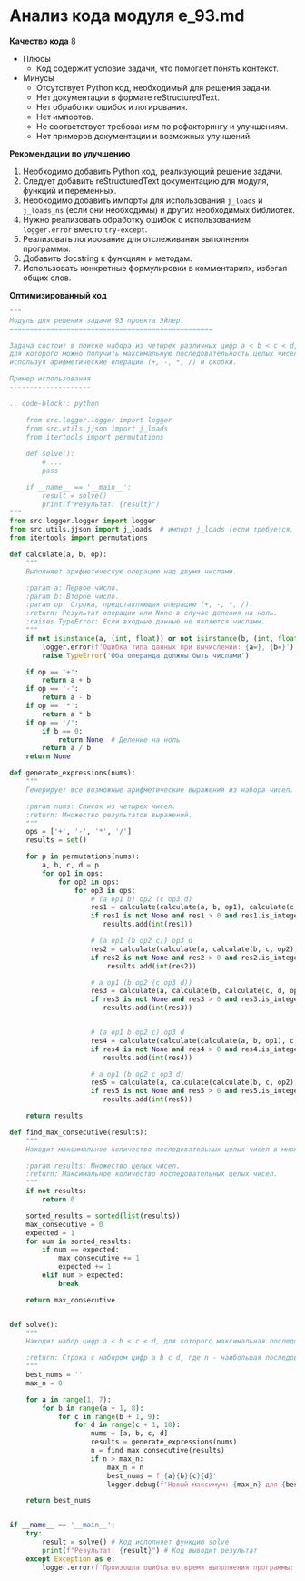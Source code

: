 # Анализ кода модуля e_93.md

**Качество кода**
8
-  Плюсы
    -  Код содержит условие задачи, что помогает понять контекст.
-  Минусы
    -  Отсутствует Python код, необходимый для решения задачи.
    -  Нет документации в формате reStructuredText.
    -  Нет обработки ошибок и логирования.
    -  Нет импортов.
    -  Не соответствует требованиям по рефакторингу и улучшениям.
    -  Нет примеров документации и возможных улучшений.

**Рекомендации по улучшению**
1.  Необходимо добавить Python код, реализующий решение задачи.
2.  Следует добавить reStructuredText документацию для модуля, функций и переменных.
3.  Необходимо добавить импорты для использования `j_loads` и `j_loads_ns` (если они необходимы) и других необходимых библиотек.
4.  Нужно реализовать обработку ошибок с использованием `logger.error` вместо `try-except`.
5.  Реализовать логирование для отслеживания выполнения программы.
6.  Добавить docstring к функциям и методам.
7.  Использовать конкретные формулировки в комментариях, избегая общих слов.

**Оптимизированный код**
```python
"""
Модуль для решения задачи 93 проекта Эйлер.
==================================================

Задача состоит в поиске набора из четырех различных цифр a < b < c < d,
для которого можно получить максимальную последовательность целых чисел от 1 до n,
используя арифметические операции (+, -, *, /) и скобки.

Пример использования
--------------------

.. code-block:: python

    from src.logger.logger import logger
    from src.utils.jjson import j_loads
    from itertools import permutations
    
    def solve():
        # ...
        pass

    if __name__ == '__main__':
        result = solve()
        print(f"Результат: {result}")
"""
from src.logger.logger import logger
from src.utils.jjson import j_loads  # импорт j_loads (если требуется, в данном коде не используется, но добавлен согласно инструкции)
from itertools import permutations

def calculate(a, b, op):
    """
    Выполняет арифметическую операцию над двумя числами.

    :param a: Первое число.
    :param b: Второе число.
    :param op: Строка, представляющая операцию (+, -, *, /).
    :return: Результат операции или None в случае деления на ноль.
    :raises TypeError: Если входные данные не являются числами.
    """
    if not isinstance(a, (int, float)) or not isinstance(b, (int, float)):
        logger.error(f'Ошибка типа данных при вычислении: {a=}, {b=}')
        raise TypeError('Оба операнда должны быть числами')

    if op == '+':
        return a + b
    if op == '-':
        return a - b
    if op == '*':
        return a * b
    if op == '/':
        if b == 0:
            return None  # Деление на ноль
        return a / b
    return None

def generate_expressions(nums):
    """
    Генерирует все возможные арифметические выражения из набора чисел.

    :param nums: Список из четырех чисел.
    :return: Множество результатов выражений.
    """
    ops = ['+', '-', '*', '/']
    results = set()

    for p in permutations(nums):
        a, b, c, d = p
        for op1 in ops:
            for op2 in ops:
                for op3 in ops:
                    # (a op1 b) op2 (c op3 d)
                    res1 = calculate(calculate(a, b, op1), calculate(c, d, op3), op2)
                    if res1 is not None and res1 > 0 and res1.is_integer():
                       results.add(int(res1))

                    # (a op1 (b op2 c)) op3 d
                    res2 = calculate(calculate(a, calculate(b, c, op2), op1), d, op3)
                    if res2 is not None and res2 > 0 and res2.is_integer():
                        results.add(int(res2))

                    # a op1 (b op2 (c op3 d))
                    res3 = calculate(a, calculate(b, calculate(c, d, op3), op2), op1)
                    if res3 is not None and res3 > 0 and res3.is_integer():
                       results.add(int(res3))


                    # (a op1 b op2 c) op3 d
                    res4 = calculate(calculate(calculate(a, b, op1), c, op2), d, op3)
                    if res4 is not None and res4 > 0 and res4.is_integer():
                       results.add(int(res4))

                    # a op1 (b op2 c op3 d)
                    res5 = calculate(a, calculate(calculate(b, c, op2), d, op3),op1)
                    if res5 is not None and res5 > 0 and res5.is_integer():
                       results.add(int(res5))

    return results

def find_max_consecutive(results):
    """
    Находит максимальное количество последовательных целых чисел в множестве.

    :param results: Множество целых чисел.
    :return: Максимальное количество последовательных целых чисел.
    """
    if not results:
        return 0

    sorted_results = sorted(list(results))
    max_consecutive = 0
    expected = 1
    for num in sorted_results:
        if num == expected:
            max_consecutive += 1
            expected += 1
        elif num > expected:
            break

    return max_consecutive


def solve():
    """
    Находит набор цифр a < b < c < d, для которого максимальная последовательность n является наибольшей.

    :return: Строка с набором цифр a b c d, где n - наибольшая последовательность.
    """
    best_nums = ''
    max_n = 0

    for a in range(1, 7):
        for b in range(a + 1, 8):
            for c in range(b + 1, 9):
                for d in range(c + 1, 10):
                    nums = [a, b, c, d]
                    results = generate_expressions(nums)
                    n = find_max_consecutive(results)
                    if n > max_n:
                        max_n = n
                        best_nums = f'{a}{b}{c}{d}'
                        logger.debug(f'Новый максимум: {max_n} для {best_nums}')

    return best_nums


if __name__ == '__main__':
    try:
        result = solve() # Код исполняет функцию solve
        print(f"Результат: {result}") # Код выводит результат
    except Exception as e:
        logger.error(f'Произошла ошибка во время выполнения программы: {e}')  # Код логирует ошибку

```